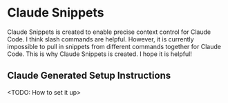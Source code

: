 # Claude Snippets

Claude Snippets is created to enable precise context control for Claude Code. I think slash commands are helpful. However, it is currently impossible to pull in snippets from different commands together for Claude Code. This is why Claude Snippets is created. I hope it is helpful!

## Claude Generated Setup Instructions

<TODO: How to set it up>
